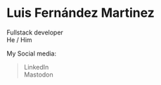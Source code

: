 # Luis Fernández Martinez
Fullstack developer <br>
He / Him <br>

My Social media: <br>
> LinkedIn <br>
> Mastodon <br>

